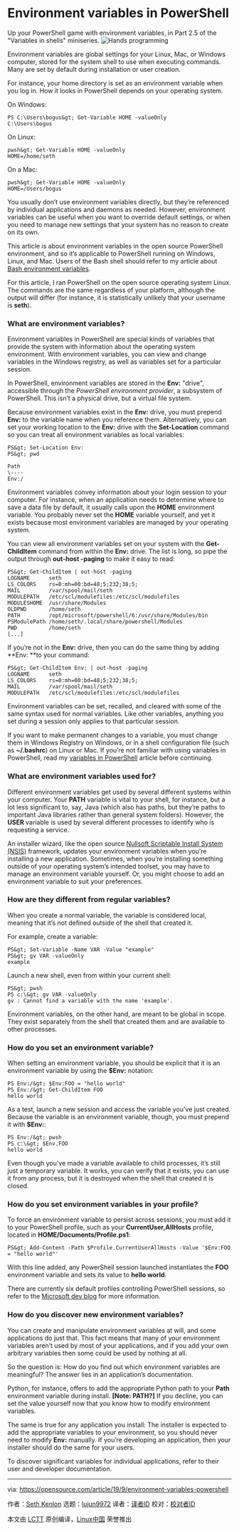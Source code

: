 [#]: collector: (lujun9972)
[#]: translator: ( )
[#]: reviewer: ( )
[#]: publisher: ( )
[#]: url: ( )
[#]: subject: (Environment variables in PowerShell)
[#]: via: (https://opensource.com/article/19/9/environment-variables-powershell)
[#]: author: (Seth Kenlon https://opensource.com/users/sethhttps://opensource.com/users/seth)

Environment variables in PowerShell
======
Up your PowerShell game with environment variables, in Part 2.5 of the
"Variables in shells" miniseries.
![Hands programming][1]

Environment variables are global settings for your Linux, Mac, or Windows computer, stored for the system shell to use when executing commands. Many are set by default during installation or user creation.

For instance, your home directory is set as an environment variable when you log in. How it looks in PowerShell depends on your operating system.

On Windows:


```
PS C:\Users\bogus&gt; Get-Variable HOME -valueOnly
C:\Users\bogus
```

On Linux:


```
pwsh&gt; Get-Variable HOME -valueOnly
HOME=/home/seth
```

On a Mac:


```
pwsh&gt; Get-Variable HOME -valueOnly
HOME=/Users/bogus
```

You usually don’t use environment variables directly, but they’re referenced by individual applications and daemons as needed. However, environment variables can be useful when you want to override default settings, or when you need to manage new settings that your system has no reason to create on its own.

This article is about environment variables in the open source PowerShell environment, and so it’s applicable to PowerShell running on Windows, Linux, and Mac. Users of the Bash shell should refer to my article about [Bash environment variables][2].

For this article, I ran PowerShell on the open source operating system Linux. The commands are the same regardless of your platform, although the output will differ (for instance, it is statistically unlikely that your username is **seth**).

### What are environment variables?

Environment variables in PowerShell are special kinds of variables that provide the system with information about the operating system environment. With environment variables, you can view and change variables in the Windows registry, as well as variables set for a particular session.

In PowerShell, environment variables are stored in the **Env:** "drive", accessible through the _PowerShell environment provider_, a subsystem of PowerShell. This isn’t a physical drive, but a virtual file system.

Because environment variables exist in the **Env:** drive, you must prepend **Env:** to the variable name when you reference them. Alternatively, you can set your working location to the **Env:** drive with the **Set-Location** command so you can treat all environment variables as local variables:


```
PS&gt; Set-Location Env:
PS&gt; pwd

Path
\----
Env:/
```

Environment variables convey information about your login session to your computer. For instance, when an application needs to determine where to save a data file by default, it usually calls upon the **HOME** environment variable. You probably never set the **HOME** variable yourself, and yet it exists because most environment variables are managed by your operating system.

You can view all environment variables set on your system with the **Get-ChildItem** command from within the **Env:** drive. The list is long, so pipe the output through **out-host -paging** to make it easy to read:


```
PS&gt; Get-ChildItem | out-host -paging
LOGNAME      seth
LS_COLORS    rs=0:mh=00:bd=48;5;232;38;5;
MAIL         /var/spool/mail/seth
MODULEPATH   /etc/scl/modulefiles:/etc/scl/modulefiles
MODULESHOME  /usr/share/Modules
OLDPWD       /home/seth
PATH         /opt/microsoft/powershell/6:/usr/share/Modules/bin
PSModulePath /home/seth/.local/share/powershell/Modules
PWD          /home/seth
[...]
```

If you’re not in the **Env:** drive, then you can do the same thing by adding **Env: **to your command:


```
PS&gt; Get-ChildItem Env: | out-host -paging
LOGNAME      seth
LS_COLORS    rs=0:mh=00:bd=48;5;232;38;5;
MAIL         /var/spool/mail/seth
MODULEPATH   /etc/scl/modulefiles:/etc/scl/modulefiles
```

Environment variables can be set, recalled, and cleared with some of the same syntax used for normal variables. Like other variables, anything you set during a session only applies to that particular session.

If you want to make permanent changes to a variable, you must change them in Windows Registry on Windows, or in a shell configuration file (such as **~/.bashrc**) on Linux or Mac. If you’re not familiar with using variables in PowerShell, read my [variables in PowerShell][3] article before continuing.

### What are environment variables used for?

Different environment variables get used by several different systems within your computer. Your **PATH** variable is vital to your shell, for instance, but a lot less significant to, say, Java (which also has paths, but they’re paths to important Java libraries rather than general system folders). However, the **USER** variable is used by several different processes to identify who is requesting a service.

An installer wizard, like the open source [Nullsoft Scriptable Install System (NSIS)][4] framework, updates your environment variables when you’re installing a new application. Sometimes, when you’re installing something outside of your operating system’s intended toolset, you may have to manage an environment variable yourself. Or, you might choose to add an environment variable to suit your preferences.

### How are they different from regular variables?

When you create a normal variable, the variable is considered local, meaning that it’s not defined outside of the shell that created it.

For example, create a variable:


```
PS&gt; Set-Variable -Name VAR -Value "example"
PS&gt; gv VAR -valueOnly
example
```

Launch a new shell, even from within your current shell:


```
PS&gt; pwsh
PS c:\&gt; gv VAR -valueOnly
gv : Cannot find a variable with the name 'example'.
```

Environment variables, on the other hand, are meant to be global in scope. They exist separately from the shell that created them and are available to other processes.

### How do you set an environment variable?

When setting an environment variable, you should be explicit that it is an environment variable by using the **$Env:** notation:


```
PS Env:/&gt; $Env:FOO = "hello world"
PS Env:/&gt; Get-ChildItem FOO
hello world
```

As a test, launch a new session and access the variable you’ve just created. Because the variable is an environment variable, though, you must prepend it with **$Env:**:


```
PS Env:/&gt; pwsh
PS c:\&gt; $Env.FOO
hello world
```

Even though you’ve made a variable available to child processes, it’s still just a temporary variable. It works, you can verify that it exists, you can use it from any process, but it is destroyed when the shell that created it is closed.

### How do you set environment variables in your profile?

To force an environment variable to persist across sessions, you must add it to your PowerShell profile, such as your **CurrentUser,AllHosts** profile, located in **HOME/Documents/Profile.ps1**:


```
PS&gt; Add-Content -Path $Profile.CurrentUserAllHosts -Value '$Env:FOO = "hello world"'
```

With this line added, any PowerShell session launched instantiates the **FOO** environment variable and sets its value to **hello world**.

There are currently six default profiles controlling PowerShell sessions, so refer to the [Microsoft dev blog][5] for more information.

### How do you discover new environment variables?

You can create and manipulate environment variables at will, and some applications do just that. This fact means that many of your environment variables aren’t used by most of your applications, and if you add your own arbitrary variables then some could be used by nothing at all.

So the question is: How do you find out which environment variables are meaningful? The answer lies in an application’s documentation.

Python, for instance, offers to add the appropriate Python path to your **Path** environment variable during install. **[Note: PATH?]** If you decline, you can set the value yourself now that you know how to modify environment variables.

The same is true for any application you install: The installer is expected to add the appropriate variables to your environment, so you should never need to modify **Env:** manually. If you’re developing an application, then your installer should do the same for your users.

To discover significant variables for individual applications, refer to their user and developer documentation.

--------------------------------------------------------------------------------

via: https://opensource.com/article/19/9/environment-variables-powershell

作者：[Seth Kenlon][a]
选题：[lujun9972][b]
译者：[译者ID](https://github.com/译者ID)
校对：[校对者ID](https://github.com/校对者ID)

本文由 [LCTT](https://github.com/LCTT/TranslateProject) 原创编译，[Linux中国](https://linux.cn/) 荣誉推出

[a]: https://opensource.com/users/sethhttps://opensource.com/users/seth
[b]: https://github.com/lujun9972
[1]: https://opensource.com/sites/default/files/styles/image-full-size/public/lead-images/programming-code-keyboard-laptop.png?itok=pGfEfu2S (Hands programming)
[2]: https://opensource.com/article/19/8/what-are-environment-variables
[3]: https://opensource.com/article/19/8/variables-powershell
[4]: https://sourceforge.net/projects/nsis/
[5]: https://devblogs.microsoft.com/scripting/understanding-the-six-powershell-profiles
